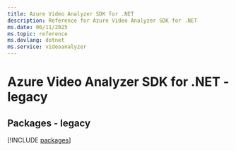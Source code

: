 ```yaml
---
title: Azure Video Analyzer SDK for .NET
description: Reference for Azure Video Analyzer SDK for .NET
ms.date: 06/11/2025
ms.topic: reference
ms.devlang: dotnet
ms.service: videoanalyzer
---
```

# Azure Video Analyzer SDK for .NET - legacy
## Packages - legacy
[!INCLUDE [packages](video-analyzer-index.md)]